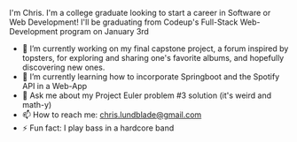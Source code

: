 I'm Chris. I'm a college graduate looking to start a career in Software or Web Development! I'll be graduating from Codeup's Full-Stack Web-Development program on January 3rd

- 🔭 I’m currently working on my final capstone project, a forum inspired by topsters, for exploring and sharing one's favorite albums, and hopefully discovering new ones.
- 🌱 I’m currently learning how to incorporate Springboot and the Spotify API in a Web-App
- 💬 Ask me about my Project Euler problem #3 solution (it's weird and math-y)
- 📫 How to reach me: chris.lundblade@gmail.com 
- ⚡ Fun fact: I play bass in a hardcore band
